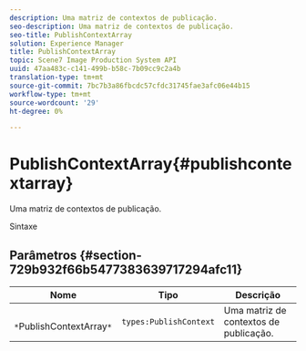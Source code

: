 ```yaml
---
description: Uma matriz de contextos de publicação.
seo-description: Uma matriz de contextos de publicação.
seo-title: PublishContextArray
solution: Experience Manager
title: PublishContextArray
topic: Scene7 Image Production System API
uuid: 47aa483c-c141-499b-b58c-7b09cc9c2a4b
translation-type: tm+mt
source-git-commit: 7bc7b3a86fbcdc57cfdc31745fae3afc06e44b15
workflow-type: tm+mt
source-wordcount: '29'
ht-degree: 0%

---
```



# PublishContextArray{#publishcontextarray}

Uma matriz de contextos de publicação.

Sintaxe

## Parâmetros {#section-729b932f66b5477383639717294afc11}

| Nome | Tipo | Descrição |
|---|---|---|
| ` *`PublishContextArray`*` | `types:PublishContext` | Uma matriz de contextos de publicação. |


